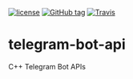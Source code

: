 [![license](https://img.shields.io/github/license/StefanoBelli/telegram-bot-api.svg)](https://github.com/StefanoBelli/telegram-bot-api/blob/master/LICENSE)
[![GitHub tag](https://img.shields.io/github/tag/StefanoBelli/telegram-bot-api.svg)](https://github.com/StefanoBelli/telegram-bot-api/tags)
[![Travis](https://img.shields.io/travis/StefanoBelli/telegram-bot-api.svg)](https://travis-ci.org/StefanoBelli/telegram-bot-api)

# telegram-bot-api
C++ Telegram Bot APIs
